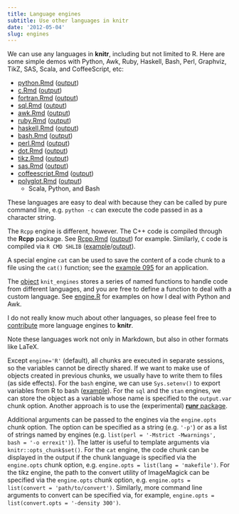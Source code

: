 ```yaml
---
title: Language engines
subtitle: Use other languages in knitr
date: '2012-05-04'
slug: engines
---
```


We can use any languages in **knitr**, including but not limited to R. Here
are some simple demos with Python, Awk, Ruby, Haskell, Bash, Perl, Graphviz,
TikZ, SAS, Scala, and CoffeeScript, etc:

- [python.Rmd](https://github.com/yihui/knitr-examples/blob/master/023-engine-python.Rmd) ([output](https://github.com/yihui/knitr-examples/blob/master/023-engine-python.md))
- [c.Rmd](https://github.com/yihui/knitr-examples/blob/master/090-engine-c.Rmd) ([output](https://github.com/yihui/knitr-examples/blob/master/090-engine-c.md))
- [fortran.Rmd](https://github.com/yihui/knitr-examples/blob/master/111-engine-fortran.Rmd) ([output](https://github.com/yihui/knitr-examples/blob/master/111-engine-fortran.md))
- [sql.Rmd](https://github.com/yihui/knitr-examples/blob/master/115-engine-sql.Rmd) ([output](https://github.com/yihui/knitr-examples/blob/master/115-engine-sql.md)) 
- [awk.Rmd](https://github.com/yihui/knitr-examples/blob/master/024-engine-awk.Rmd) ([output](https://github.com/yihui/knitr-examples/blob/master/024-engine-awk.md))
- [ruby.Rmd](https://github.com/yihui/knitr-examples/blob/master/025-engine-ruby.Rmd) ([output](https://github.com/yihui/knitr-examples/blob/master/025-engine-ruby.md))
- [haskell.Rmd](https://github.com/yihui/knitr-examples/blob/master/026-engine-haskell.Rmd) ([output](https://github.com/yihui/knitr-examples/blob/master/026-engine-haskell.md))
- [bash.Rmd](https://github.com/yihui/knitr-examples/blob/master/027-engine-bash.Rmd) ([output](https://github.com/yihui/knitr-examples/blob/master/027-engine-bash.md))
- [perl.Rmd](https://github.com/yihui/knitr-examples/blob/master/028-engine-perl.Rmd) ([output](https://github.com/yihui/knitr-examples/blob/master/028-engine-perl.md))
- [dot.Rmd](https://github.com/yihui/knitr-examples/blob/master/057-engine-dot.Rmd) ([output](https://github.com/yihui/knitr-examples/blob/master/057-engine-dot.md))
- [tikz.Rmd](https://github.com/yihui/knitr-examples/blob/master/058-engine-tikz.Rmd) ([output](https://github.com/yihui/knitr-examples/blob/master/058-engine-tikz.md))
- [sas.Rmd](https://github.com/yihui/knitr-examples/blob/master/060-engine-sas.Rmd) ([output](https://github.com/yihui/knitr-examples/blob/master/060-engine-sas.md))
- [coffeescript.Rmd](https://github.com/yihui/knitr-examples/blob/master/080-engine-coffeescript.Rmd) ([output](https://github.com/yihui/knitr-examples/blob/master/080-engine-coffeescript.md))
- [polyglot.Rmd](https://github.com/yihui/knitr-examples/blob/master/106-polyglot.Rmd) ([output](https://github.com/yihui/knitr-examples/blob/master/106-polyglot.md))
    - Scala, Python, and Bash

These languages are easy to deal with because they can be called by pure
command line, e.g. `python -c` can execute the code passed in as a character
string.

The `Rcpp` engine is different, however. The C++ code is compiled through the
**Rcpp** package. See [Rcpp.Rmd](https://github.com/yihui/knitr-examples/blob/master/029-engine-Rcpp.Rmd)
([output](https://github.com/yihui/knitr-examples/blob/master/029-engine-Rcpp.md))
for example. Similarly, `C` code is compiled via `R CMD SHLIB`
([example](https://github.com/yihui/knitr-examples/blob/master/090-engine-c.Rmd)/[output](https://github.com/yihui/knitr-examples/blob/master/090-engine-c.md)).

A special engine `cat` can be used to save the content of a code chunk to a
file using the `cat()` function; see the
[example 095](https://github.com/yihui/knitr-examples/blob/master/095-pandoc-header.Rmd)
for an application.

The [object](../../objects) `knit_engines` stores a series of named
functions to handle code from different languages, and you are free to
define a function to deal with a custom language. See
[engine.R](https://github.com/yihui/knitr/blob/master/R/engine.R) for
examples on how I deal with Python and Awk.

I do not really know much about other languages, so please feel free to
[contribute](https://github.com/yihui/knitr/fork_select) more language
engines to **knitr**.

Note these languages work not only in Markdown, but also in other formats
like LaTeX.

Except `engine='R'` (default), all chunks are executed in separate sessions,
so the variables cannot be directly shared. If we want to make use of
objects created in previous chunks, we usually have to write them to files
(as side effects). For the `bash` engine, we can use `Sys.setenv()` to
export variables from R to bash ([example](https://github.com/yihui/knitr-examples/blob/master/061-bash-variable.md)).
For the `sql` and the `stan` engines, we can store the object as a variable
whose name is specified to the `output.var` chunk option. Another approach is to
use the (experimental) [**runr** package](https://github.com/yihui/runr).

Additional arguments can be passed to the engines via the `engine.opts` chunk
option. The option can be specified as a string (e.g. `'-p'`) or as a list of
strings named by engines (e.g. `list(perl = '-Mstrict -Mwarnings', bash = '-o errexit')`).
The latter is useful to template arguments via `knitr::opts_chunk$set()`.
For the `cat` engine, the code chunk can be displayed in the output if the chunk
language is specified via the `engine.opts` chunk option, e.g. `engine.opts = list(lang = 'makefile')`.
For the tikz engine, the path to the convert utility of ImageMagick can be
specified via the `engine.opts` chunk option, e.g. `engine.opts = list(convert = 'path/to/convert')`.
Similarly, more command line arguments to convert can be specified via, for
example, `engine.opts = list(convert.opts = '-density 300')`.
